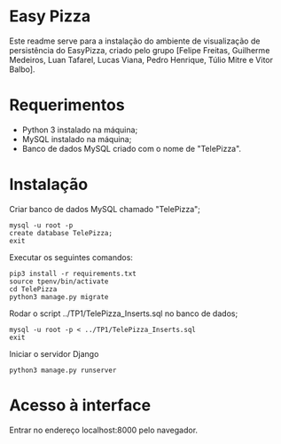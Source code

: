 # Easy Pizza
Este readme serve para a instalação do ambiente de visualização de persistência do EasyPizza, criado pelo grupo [Felipe Freitas, Guilherme Medeiros, Luan Tafarel, Lucas Viana, Pedro Henrique, Túlio Mitre e Vitor Balbo].

# Requerimentos
* Python 3 instalado na máquina;
* MySQL instalado na máquina;
* Banco de dados MySQL criado com o nome de "TelePizza".

# Instalação
Criar banco de dados MySQL chamado "TelePizza";

    mysql -u root -p
    create database TelePizza;
    exit
    
Executar os seguintes comandos:

    pip3 install -r requirements.txt
    source tpenv/bin/activate
    cd TelePizza
    python3 manage.py migrate

Rodar o script ../TP1/TelePizza_Inserts.sql no banco de dados;

    mysql -u root -p < ../TP1/TelePizza_Inserts.sql
    exit

Iniciar o servidor Django

    python3 manage.py runserver

# Acesso à interface
Entrar no endereço localhost:8000 pelo navegador.
